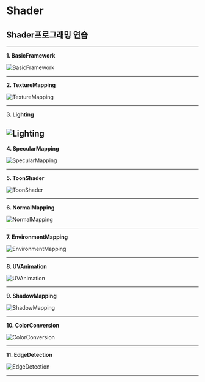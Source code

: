 Shader
======

Shader프로그래밍 연습
---------------------

---

**1. BasicFramework**

![BasicFramework](https://user-images.githubusercontent.com/21440957/50548540-12b32680-0c92-11e9-83cd-a3212292f6c9.png)

---

**2. TextureMapping**

![TextureMapping](https://user-images.githubusercontent.com/21440957/50548548-468e4c00-0c92-11e9-9e43-ce5b762476cc.png)

---

**3. Lighting**

![Lighting](https://user-images.githubusercontent.com/21440957/50548553-5312a480-0c92-11e9-8ad7-a69e51fc4b30.png)
-----------------------------------------------------------------------------------------------------------------

**4. SpecularMapping**

![SpecularMapping](https://user-images.githubusercontent.com/21440957/50548558-73dafa00-0c92-11e9-863b-0d36e3f99a7c.png)

---

**5. ToonShader**

![ToonShader](https://user-images.githubusercontent.com/21440957/50548560-7dfcf880-0c92-11e9-9daf-6c5f3c00c423.png)

---

**6. NormalMapping**

![NormalMapping](https://user-images.githubusercontent.com/21440957/50548564-89e8ba80-0c92-11e9-995f-c6cd503f4523.png)

---

**7. EnvironmentMapping**

![EnvironmentMapping](https://user-images.githubusercontent.com/21440957/50548571-a2f16b80-0c92-11e9-9eca-c92749e6cbee.png)

---

**8. UVAnimation**

![UVAnimation](https://user-images.githubusercontent.com/21440957/50548574-adac0080-0c92-11e9-8c6e-463b4799c127.png)

---

**9. ShadowMapping**

![ShadowMapping](https://user-images.githubusercontent.com/21440957/50548579-b8669580-0c92-11e9-88a9-8e9fbb5d7705.png)

---

**10. ColorConversion**

![ColorConversion](https://user-images.githubusercontent.com/21440957/50548581-c1576700-0c92-11e9-81b3-dfbc0cf06f8b.png)

---

**11. EdgeDetection**

![EdgeDetection](https://user-images.githubusercontent.com/21440957/50548583-c9afa200-0c92-11e9-89ed-419e26736f41.png)

---
